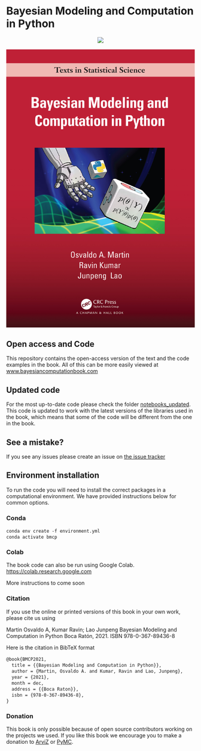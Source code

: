 # Bayesian Modeling and Computation in Python

<p align="center">
  <a href="https://www.amazon.com/Bayesian-Modeling-Computation-Chapman-Statistical/dp/036789436X?_encoding=UTF8&camp=1789&creative=9325&linkCode=ur2&tag=storypodca-20&linkId=2P4S6EY6B462X4AR" target="_blank" rel="noopener noreferrer" style="border:none;text-decoration:none"><img src="https://www.niftybuttons.com/amazon/amazon-button2.png"></a></p>

<p align="center">
  <img src="https://github.com/BayesianModelingandComputationInPython/BookCode_Edition1/raw/main/jupyter_book/img/Cover.jpg" width="600"/>
</p>

## Open access and Code
This repository contains the open-access version of the text and the code examples in the book. All of this can be more easily viewed at www.bayesiancomputationbook.com

## Updated code
For the most up-to-date code please check the folder [notebooks_updated](https://github.com/BayesianModelingandComputationInPython/BookCode_Edition1/tree/main/notebooks_updated). This code is updated to work with the latest versions of the libraries used in the book, which means that some of the code will be different from the one in the book.

## See a mistake?
If you see any issues please create an issue on [the issue tracker](https://github.com/BayesianModelingandComputationInPython/BookCode_Edition1/issues)

## Environment installation
To run the code you will need to install the correct packages in a computational environment.
We have provided instructions below for common options.

### Conda
```
conda env create -f environment.yml
conda activate bmcp
```

### Colab

The book code can also be run using Google Colab.
https://colab.research.google.com

More instructions to come soon

### Citation

If you use the online or printed versions of this book in your own work, please cite us using

Martin Osvaldo A, Kumar Ravin; Lao Junpeng Bayesian Modeling and Computation in Python Boca Ratón, 2021. ISBN 978-0-367-89436-8

Here is the citation in BibTeX format

```
@book{BMCP2021,
  title = {{Bayesian Modeling and Computation in Python}},
  author = {Martin, Osvaldo A. and Kumar, Ravin and Lao, Junpeng},
  year = {2021},
  month = dec,
  address = {{Boca Raton}},
  isbn = {978-0-367-89436-8},
}
```

### Donation

This book is only possible because of open source contributors working on the projects we used. If you like this book we encourage you to make a donation to [ArviZ](https://numfocus.org/arviz-bayesian-book-form) or [PyMC](https://numfocus.org/pymc-bayesian-book-form).

